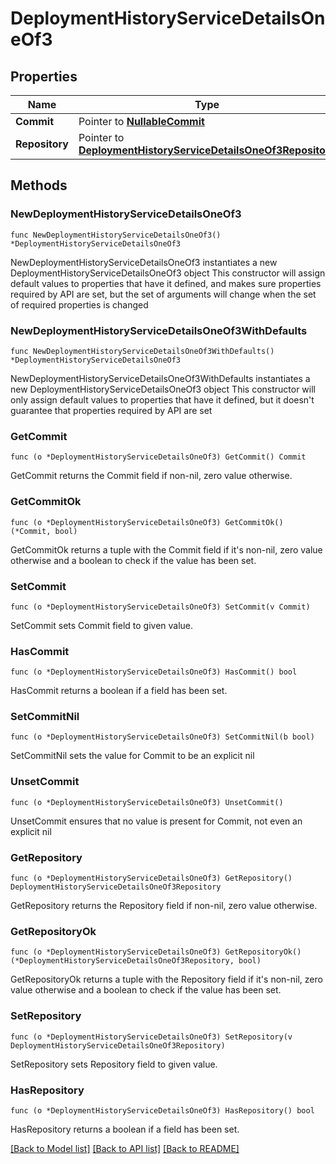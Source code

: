 # DeploymentHistoryServiceDetailsOneOf3

## Properties

Name | Type | Description | Notes
------------ | ------------- | ------------- | -------------
**Commit** | Pointer to [**NullableCommit**](Commit.md) |  | [optional] 
**Repository** | Pointer to [**DeploymentHistoryServiceDetailsOneOf3Repository**](DeploymentHistoryServiceDetailsOneOf3Repository.md) |  | [optional] 

## Methods

### NewDeploymentHistoryServiceDetailsOneOf3

`func NewDeploymentHistoryServiceDetailsOneOf3() *DeploymentHistoryServiceDetailsOneOf3`

NewDeploymentHistoryServiceDetailsOneOf3 instantiates a new DeploymentHistoryServiceDetailsOneOf3 object
This constructor will assign default values to properties that have it defined,
and makes sure properties required by API are set, but the set of arguments
will change when the set of required properties is changed

### NewDeploymentHistoryServiceDetailsOneOf3WithDefaults

`func NewDeploymentHistoryServiceDetailsOneOf3WithDefaults() *DeploymentHistoryServiceDetailsOneOf3`

NewDeploymentHistoryServiceDetailsOneOf3WithDefaults instantiates a new DeploymentHistoryServiceDetailsOneOf3 object
This constructor will only assign default values to properties that have it defined,
but it doesn't guarantee that properties required by API are set

### GetCommit

`func (o *DeploymentHistoryServiceDetailsOneOf3) GetCommit() Commit`

GetCommit returns the Commit field if non-nil, zero value otherwise.

### GetCommitOk

`func (o *DeploymentHistoryServiceDetailsOneOf3) GetCommitOk() (*Commit, bool)`

GetCommitOk returns a tuple with the Commit field if it's non-nil, zero value otherwise
and a boolean to check if the value has been set.

### SetCommit

`func (o *DeploymentHistoryServiceDetailsOneOf3) SetCommit(v Commit)`

SetCommit sets Commit field to given value.

### HasCommit

`func (o *DeploymentHistoryServiceDetailsOneOf3) HasCommit() bool`

HasCommit returns a boolean if a field has been set.

### SetCommitNil

`func (o *DeploymentHistoryServiceDetailsOneOf3) SetCommitNil(b bool)`

 SetCommitNil sets the value for Commit to be an explicit nil

### UnsetCommit
`func (o *DeploymentHistoryServiceDetailsOneOf3) UnsetCommit()`

UnsetCommit ensures that no value is present for Commit, not even an explicit nil
### GetRepository

`func (o *DeploymentHistoryServiceDetailsOneOf3) GetRepository() DeploymentHistoryServiceDetailsOneOf3Repository`

GetRepository returns the Repository field if non-nil, zero value otherwise.

### GetRepositoryOk

`func (o *DeploymentHistoryServiceDetailsOneOf3) GetRepositoryOk() (*DeploymentHistoryServiceDetailsOneOf3Repository, bool)`

GetRepositoryOk returns a tuple with the Repository field if it's non-nil, zero value otherwise
and a boolean to check if the value has been set.

### SetRepository

`func (o *DeploymentHistoryServiceDetailsOneOf3) SetRepository(v DeploymentHistoryServiceDetailsOneOf3Repository)`

SetRepository sets Repository field to given value.

### HasRepository

`func (o *DeploymentHistoryServiceDetailsOneOf3) HasRepository() bool`

HasRepository returns a boolean if a field has been set.


[[Back to Model list]](../README.md#documentation-for-models) [[Back to API list]](../README.md#documentation-for-api-endpoints) [[Back to README]](../README.md)



